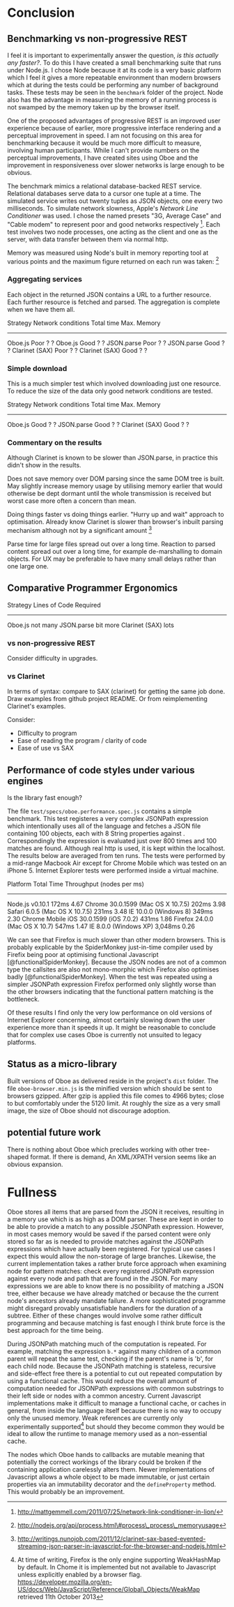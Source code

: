 Conclusion
==========

Benchmarking vs non-progressive REST
------------------------------------

I feel it is important to experimentally answer the question, *is this
actually any faster?*. To do this I have created a small benchmarking
suite that runs under Node.js. I chose Node because it at its code is a
very basic platform which I feel it gives a more repeatable environment
than modern browsers which at during the tests could be performing any
number of background tasks. These tests may be seen in the `benchmark`
folder of the project. Node also has the advantage in measuring the
memory of a running process is not swamped by the memory taken up by the
browser itself.

One of the proposed advantages of progressive REST is an improved user
experience because of earlier, more progressive interface rendering and
a perceptual improvement in speed. I am not focusing on this area for
benchmarking because it would be much more difficult to measure,
involving human participants. While I can't provide numbers on the
perceptual improvements, I have created sites using Oboe and the
improvement in responsiveness over slower networks is large enough to be
obvious.

The benchmark mimics a relational database-backed REST service.
Relational databases serve data to a cursor one tuple at a time. The
simulated service writes out twenty tuples as JSON objects, one every
two milliseconds. To simulate network slowness, Apple's *Network Line
Conditioner* was used. I chose the named presets "3G, Average Case" and
"Cable modem" to represent poor and good networks respectively [^1].
Each test involves two node processes, one acting as the client and one
as the server, with data transfer between them via normal http.

Memory was measured using Node's built in memory reporting tool at
various points and the maximum figure returned on each run was taken:
[^2]

### Aggregating services

Each object in the returned JSON contains a URL to a further resource.
Each further resource is fetched and parsed. The aggregation is complete
when we have them all.

  Strategy         Network conditions   Total time   Max. Memory
  ---------------- -------------------- ------------ -------------
  Oboe.js          Poor                 ?            ?
  Oboe.js          Good                 ?            ?
  JSON.parse       Poor                 ?            ?
  JSON.parse       Good                 ?            ?
  Clarinet (SAX)   Poor                 ?            ?
  Clarinet (SAX)   Good                 ?            ?

### Simple download

This is a much simpler test which involved downloading just one
resource. To reduce the size of the data only good network conditions
are tested.

  Strategy         Network conditions   Total time   Max. Memory
  ---------------- -------------------- ------------ -------------
  Oboe.js          Good                 ?            ?
  JSON.parse       Good                 ?            ?
  Clarinet (SAX)   Good                 ?            ?

### Commentary on the results

Although Clarinet is known to be slower than JSON.parse, in practice
this didn't show in the results.

Does not save memory over DOM parsing since the same DOM tree is built.
May slightly increase memory usage by utilising memory earlier that
would otherwise be dept dormant until the whole transmission is received
but worst case more often a concern than mean.

Doing things faster vs doing things earlier. "Hurry up and wait"
approach to optimisation. Already know Clarinet is slower than browser's
inbuilt parsing mechanism although not by a significant amount [^3]

Parse time for large files spread out over a long time. Reaction to
parsed content spread out over a long time, for example de-marshalling
to domain objects. For UX may be preferable to have many small delays
rather than one large one.

Comparative Programmer Ergonomics
---------------------------------

  Strategy         Lines of Code Required
  ---------------- ------------------------
  Oboe.js          not many
  JSON.parse       bit more
  Clarinet (SAX)   lots

### vs non-progressive REST

Consider difficulty in upgrades.

### vs Clarinet

In terms of syntax: compare to SAX (clarinet) for getting the same job
done. Draw examples from github project README. Or from reimplementing
Clarinet's examples.

Consider:

-   Difficulty to program
-   Ease of reading the program / clarity of code
-   Ease of use vs SAX

Performance of code styles under various engines
------------------------------------------------

Is the library fast enough?

The file `test/specs/oboe.performance.spec.js` contains a simple
benchmark. This test registeres a very complex JSONPath expression which
intentionally uses all of the language and fetches a JSON file
containing 100 objects, each with 8 String properties against .
Correspondingly the expression is evaluated just over 800 times and 100
matches are found. Although real http is used, it is kept within the
localhost. The results below are averaged from ten runs. The tests were
performed by a mid-range Macbook Air except for Chrome Mobile which was
tested on an iPhone 5. Internet Explorer tests were performed inside a
virtual machine.

  Platform                                  Total Time   Throughput (nodes per ms)
  ----------------------------------------- -----------  ---------------------------
  Node.js v0.10.1                           172ms        4.67
  Chrome 30.0.1599 (Mac OS X 10.7.5)        202ms        3.98
  Safari 6.0.5 (Mac OS X 10.7.5)            231ms        3.48
  IE 10.0.0 (Windows 8)                     349ms        2.30
  Chrome Mobile iOS 30.0.1599 (iOS 7.0.2)   431ms        1.86
  Firefox 24.0.0 (Mac OS X 10.7)            547ms        1.47
  IE 8.0.0 (Windows XP)                     3,048ms      0.26

We can see that Firefox is much slower than other modern
browsers. This is probably explicable by the SpiderMonkey just-in-time
compiler used by Firefix being poor at optimising functional Javascript 
[@functionalSpiderMonkey]. Because the JSON nodes are not of a common type
the callsites are also not mono-morphic which Firefox also optimises badly 
[@functionalSpiderMonkey]. When the test was repeated using a simpler JSONPath
expression Firefox performed only slightly worse than the other browsers
indicating that the functional pattern matching is the bottleneck.

Of these results I find only the very low performance on old versions of Internet
Explorer concerning, almost certainly slowing down the user experience more than 
it speeds it up. It might be reasonable to conclude that for complex use cases 
Oboe is currently not unsuited to legacy platforms.

Status as a micro-library
-------------------------

Built versions of Oboe as delivered reside in the project's `dist`
folder. The file `oboe-browser.min.js` is the minified version which
should be sent to browsers gzipped. After gzip is applied this file
comes to 4966 bytes; close to but comfortably under the 5120 limit. At
roughly the size as a very small image, the size of Oboe should not
discourage adoption.

potential future work
---------------------

There is nothing about Oboe which precludes working with other
tree-shaped format. If there is demand, An XML/XPATH version seems like
an obvious expansion.

Fullness
========

Oboe stores all items that are parsed from the JSON it receives,
resulting in a memory use which is as high as a DOM parser. These are
kept in order to be able to provide a match to any possible JSONPath
expression. However, in most cases memory would be saved if the parsed
content were only stored so far as is needed to provide matches against
the JSONPath expressions which have actually been registered. For
typical use cases I expect this would allow the non-storage of large
branches. Likewise, the current implementation takes a rather brute
force approach when examining node for pattern matches: check every
registered JSONPath expression against every node and path that are
found in the JSON. For many expressions we are able to know there is no
possibility of matching a JSON tree, either because we have already
matched or because the the current node's ancestors already mandate
failure. A more sophisticated programme might disregard provably
unsatisfiable handlers for the duration of a subtree. Either of these
changes would involve some rather difficult programming and because
matching is fast enough I think brute force is the best approach for the
time being.

During JSONPath matching much of the computation is repeated. For
example, matching the expression `b.*` against many children of a common
parent will repeat the same test, checking if the parent's name is 'b',
for each child node. Because the JSONPath matching is stateless,
recursive and side-effect free there is a potential to cut out repeated
computation by using a functional cache. This would reduce the overall
amount of computation needed for JSONPath expressions with common
substrings to their left side or nodes with a common ancestry. Current
Javascript implementations make it difficult to manage a functional
cache, or caches in general, from inside the language itself because
there is no way to occupy only the unused memory. Weak references are
currently only experimentally supported[^4] but should they become
common they would be ideal to allow the runtime to manage memory used as
a non-essential cache.

The nodes which Oboe hands to callbacks are mutable meaning that
potentially the correct workings of the library could be broken if the
containing application carelessly alters them. Newer implementations of
Javascript allows a whole object to be made immutable, or just certain
properties via an immutability decorator and the `defineProperty`
method. This would probably be an improvement.

[^1]: http://mattgemmell.com/2011/07/25/network-link-conditioner-in-lion/

[^2]: http://nodejs.org/api/process.html\#process\_process\_memoryusage

[^3]: http://writings.nunojob.com/2011/12/clarinet-sax-based-evented-streaming-json-parser-in-javascript-for-the-browser-and-nodejs.html

[^4]: At time of writing, Firefox is the only engine supporting
    WeakHashMap by default. In Chome it is implemented but not available
    to Javascript unless explicitly enabled by a browser flag.
    https://developer.mozilla.org/en-US/docs/Web/JavaScript/Reference/Global\_Objects/WeakMap
    retrieved 11th October 2013
